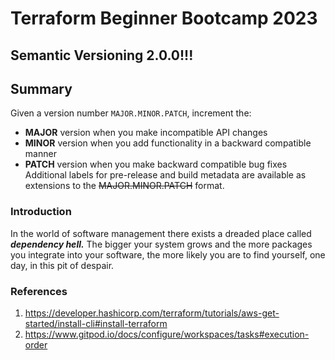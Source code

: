 # Terraform Beginner Bootcamp 2023

## Semantic Versioning 2.0.0!!!
## Summary
Given a version number `MAJOR.MINOR.PATCH`, increment the:

- **MAJOR** version when you make incompatible API changes
- **MINOR** version when you add functionality in a backward compatible manner
- **PATCH** version when you make backward compatible bug fixes
Additional labels for pre-release and build metadata are available as extensions to the ~~MAJOR.MINOR.PATCH~~ format.

### Introduction
In the world of software management there exists a dreaded place called ***dependency hell.*** The bigger your system grows and the more packages you integrate into your software, the more likely you are to find yourself, one day, in this pit of despair.

### References
1. https://developer.hashicorp.com/terraform/tutorials/aws-get-started/install-cli#install-terraform
2. https://www.gitpod.io/docs/configure/workspaces/tasks#execution-order